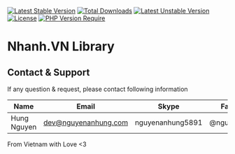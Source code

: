 [![Latest Stable Version](http://poser.pugx.org/nguyenanhung/nhanhvn-lib/v)](https://packagist.org/packages/nguyenanhung/nhanhvn-lib) [![Total Downloads](http://poser.pugx.org/nguyenanhung/nhanhvn-lib/downloads)](https://packagist.org/packages/nguyenanhung/nhanhvn-lib) [![Latest Unstable Version](http://poser.pugx.org/nguyenanhung/nhanhvn-lib/v/unstable)](https://packagist.org/packages/nguyenanhung/nhanhvn-lib) [![License](http://poser.pugx.org/nguyenanhung/nhanhvn-lib/license)](https://packagist.org/packages/nguyenanhung/nhanhvn-lib) [![PHP Version Require](http://poser.pugx.org/nguyenanhung/nhanhvn-lib/require/php)](https://packagist.org/packages/nguyenanhung/nhanhvn-lib)

# Nhanh.VN Library

## Contact & Support

If any question & request, please contact following information

| Name        | Email                | Skype            | Facebook      |
| ----------- | -------------------- | ---------------- | ------------- |
| Hung Nguyen | dev@nguyenanhung.com | nguyenanhung5891 | @nguyenanhung |

From Vietnam with Love <3
